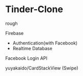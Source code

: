 # Tinder-Clone

rough

Firebase
- Authentication(with Facebook)
- Realtime Database

Facebook Login API 

yuyakaido/CardStackView (Swipe)

